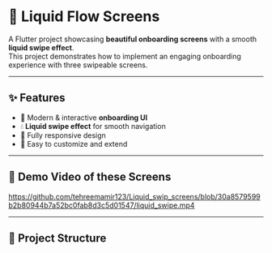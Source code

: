 # 🚀 Liquid Flow Screens

A Flutter project showcasing **beautiful onboarding screens** with a smooth **liquid swipe effect**.  
This project demonstrates how to implement an engaging onboarding experience with three swipeable screens.

---

## ✨ Features
- 🎨 Modern & interactive **onboarding UI**
- 💧 **Liquid swipe effect** for smooth navigation
- 📱 Fully responsive design
- 🔄 Easy to customize and extend

---

## 🎥 Demo Video of these Screens

https://github.com/tehreemamir123/Liquid_swip_screens/blob/30a8579599b2b80944b7a52bc0fab8d3c5d01547/liquid_swipe.mp4


---

## 📂 Project Structure
